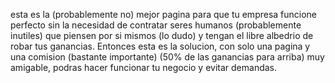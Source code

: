 esta es la (probablemente no) mejor pagina para que tu empresa funcione perfecto sin la necesidad de contratar seres humanos (probablemente inutiles) que piensen por si mismos (lo dudo) y tengan el libre albedrio de robar tus ganancias.
Entonces esta es la solucion, con solo una pagina y una comision (bastante importante) (50% de las ganancias para arriba) muy amigable, podras hacer funcionar tu negocio y evitar demandas.

